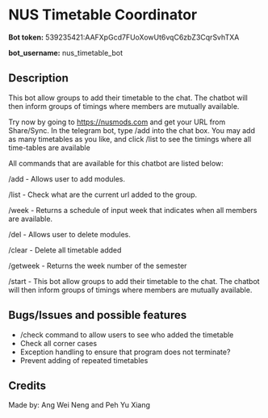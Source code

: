 # NUS Timetable Coordinator

**Bot token:** 539235421:AAFXpGcd7FUoXowUt6vqC6zbZ3CqrSvhTXA

**bot_username:** nus_timetable_bot

## Description

This bot allow groups to add their timetable to the chat. The chatbot will then inform groups of timings where members are mutually available.

Try now by going to https://nusmods.com and get your URL from Share/Sync. In the telegram bot, type /add <URL> into the chat box. You may add as many timetables as you like, and click /list to see the timings where all time-tables are available

All commands that are available for this chatbot are listed below:

/add - Allows user to add modules.

/list - Check what are the current url added to the group.

/week - Returns a schedule of input week that indicates when all members are available.

/del - Allows user to delete modules.

/clear - Delete all timetable added

/getweek - Returns the week number of the semester

/start - This bot allow groups to add their timetable to the chat. The chatbot will then inform groups of timings where members are mutually available.



## Bugs/Issues and possible features

- /check command to allow users to see who added the timetable
- Check all corner cases
- Exception handling to ensure that program does not terminate?
- Prevent adding of repeated timetables



## Credits

Made by: Ang Wei Neng and Peh Yu Xiang